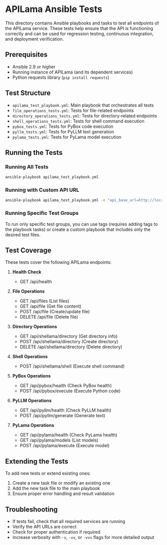 # APILama Ansible Tests

This directory contains Ansible playbooks and tasks to test all endpoints of the APILama service. These tests help ensure that the API is functioning correctly and can be used for regression testing, continuous integration, and deployment verification.

## Prerequisites

- Ansible 2.9 or higher
- Running instance of APILama (and its dependent services)
- Python requests library (`pip install requests`)

## Test Structure

- `apilama_test_playbook.yml`: Main playbook that orchestrates all tests
- `file_operations_tests.yml`: Tests for file-related endpoints
- `directory_operations_tests.yml`: Tests for directory-related endpoints
- `shell_operations_tests.yml`: Tests for shell command execution
- `pybox_tests.yml`: Tests for PyBox code execution
- `pyllm_tests.yml`: Tests for PyLLM text generation
- `pylama_tests.yml`: Tests for PyLama model execution

## Running the Tests

### Running All Tests

```bash
ansible-playbook apilama_test_playbook.yml
```

### Running with Custom API URL

```bash
ansible-playbook apilama_test_playbook.yml -e "api_base_url=http://localhost:8081"
```

### Running Specific Test Groups

To run only specific test groups, you can use tags (requires adding tags to the playbook tasks) or create a custom playbook that includes only the desired test files.

## Test Coverage

These tests cover the following APILama endpoints:

1. **Health Check**
   - GET /api/health

2. **File Operations**
   - GET /api/files (List files)
   - GET /api/file (Get file content)
   - POST /api/file (Create/update file)
   - DELETE /api/file (Delete file)

3. **Directory Operations**
   - GET /api/shellama/directory (Get directory info)
   - POST /api/shellama/directory (Create directory)
   - DELETE /api/shellama/directory (Delete directory)

4. **Shell Operations**
   - POST /api/shellama/shell (Execute shell command)

5. **PyBox Operations**
   - GET /api/pybox/health (Check PyBox health)
   - POST /api/pybox/execute (Execute Python code)

6. **PyLLM Operations**
   - GET /api/pyllm/health (Check PyLLM health)
   - POST /api/pyllm/generate (Generate text)

7. **PyLama Operations**
   - GET /api/pylama/health (Check PyLama health)
   - GET /api/pylama/models (List models)
   - POST /api/pylama/execute (Execute model)

## Extending the Tests

To add new tests or extend existing ones:

1. Create a new task file or modify an existing one
2. Add the new task file to the main playbook
3. Ensure proper error handling and result validation

## Troubleshooting

- If tests fail, check that all required services are running
- Verify the API URLs are correct
- Check for proper authentication if required
- Increase verbosity with `-v`, `-vv`, or `-vvv` flags for more detailed output
